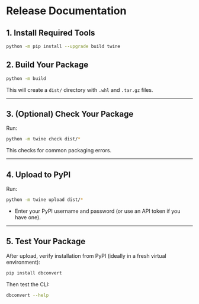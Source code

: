# Release Documentation

## 1. Install Required Tools
```bash
python -m pip install --upgrade build twine
```

## 2. Build Your Package
```bash
python -m build
```
This will create a `dist/` directory with `.whl` and `.tar.gz` files.

---

## 3. (Optional) Check Your Package

Run:

```bash
python -m twine check dist/*
```

This checks for common packaging errors.

---

## 4. Upload to PyPI

Run:

```bash
python -m twine upload dist/*
```

- Enter your PyPI username and password (or use an API token if you have one).

---

## 5. Test Your Package

After upload, verify installation from PyPI (ideally in a fresh virtual environment):

```bash
pip install dbconvert
```

Then test the CLI:

```bash
dbconvert --help
```
